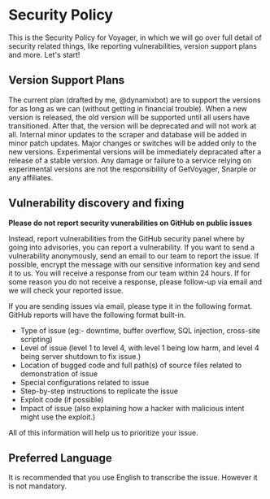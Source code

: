 # Security Policy

This is the Security Policy for Voyager, in which we will go over full detail of security related things, like reporting vulnerabilities, version support plans and more. Let's start!

## Version Support Plans

The current plan (drafted by me, @dynamixbot) are to support the versions for as long as we can (without getting in financial trouble). When a new version is released, the old version will be supported until all users have transitioned.
After that, the version will be deprecated and will not work at all. Internal minor updates to the scraper and database will be added in minor patch updates. Major changes or switches will be added only to the new versions.
Experimental versions will be immediately depracated after a release of a stable version. Any damage or failure to a service relying on experimental versions are not the responsibility of GetVoyager, Snarple or any affiliates.

## Vulnerability discovery and fixing

**Please do not report security vunerabilities on GitHub on public issues**

Instead, report vulnerabilities from the GitHub security panel where by going into advisories, you can report a vulnerability.
If you want to send a vulnerability anonymously, send an email to our team to report the issue. If possible, encrypt the message with our sensitive information key and send it to us.
You will receive a response from our team within 24 hours. If for some reason you do not receive a response, please follow-up via email and we will check your reported issue.

If you are sending issues via email, please type it in the following format. GitHub reports will have the following format built-in.

- Type of issue (eg:- downtime, buffer overflow, SQL injection, cross-site scripting)
- Level of issue (level 1 to level 4, with level 1 being low harm, and level 4 being server shutdown to fix issue.)
- Location of bugged code and full path(s) of source files related to demonstration of issue
- Special configurations related to issue
- Step-by-step instructions to replicate the issue
- Exploit code (if possible)
- Impact of issue (also explaining how a hacker with malicious intent might use the exploit.)

All of this information will help us to prioritize your issue.

## Preferred Language

It is recommended that you use English to transcribe the issue. However it is not mandatory.
